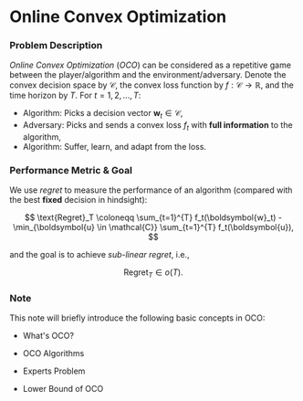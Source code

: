 # Online Convex Optimization

### Problem Description
*Online Convex Optimization* (*OCO*) can be considered as a repetitive game between the player/algorithm and the environment/adversary. Denote the convex decision space by $\mathcal{C}$, the convex loss function by $f: \mathcal{C} \rightarrow \mathbb R$, and the time horizon by $T$. For $t = 1, 2, ..., T$: 

- Algorithm: Picks a decision vector $\boldsymbol{w}_t \in \mathcal{C}$,
- Adversary: Picks and sends a convex loss $f_t$ with **full information** to the algorithm,
- Algorithm: Suffer, learn, and adapt from the loss.

### Performance Metric & Goal
We use *regret* to measure the performance of an algorithm (compared with the best **fixed** decision in hindsight):

$$
\text{Regret}_T \coloneqq \sum_{t=1}^{T} f_t(\boldsymbol{w}_t) - \min_{\boldsymbol{u} \in \mathcal{C}} \sum_{t=1}^{T} f_t(\boldsymbol{u}),
$$

and the goal is to achieve *sub-linear regret*, i.e., 

$$
\text{Regret}_T \in o(T).
$$

### Note
This note will briefly introduce the following basic concepts in OCO:

- What's OCO?

- OCO Algorithms

- Experts Problem

- Lower Bound of OCO
